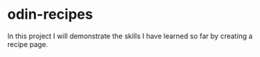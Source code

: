 # odin-recipes
In this project I will demonstrate the skills I have learned so far by creating a recipe page.